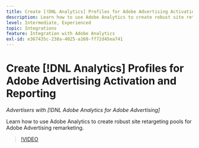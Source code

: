 ```yaml
---
title: Create [!DNL Analytics] Profiles for Adobe Advertising Activation and Reporting
description: Learn how to use Adobe Analytics to create robust site retargeting pools for Adobe Advertising remarketing.
level: Intermediate, Experienced
topic: Integrations
feature: Integration with Adobe Analytics
exl-id: e367435c-238a-4025-a160-ff72d45ea741
---
```

# Create [!DNL Analytics] Profiles for Adobe Advertising Activation and Reporting

*Advertisers with [!DNL Adobe Analytics for Adobe Advertising]*

Learn how to use Adobe Analytics to create robust site retargeting pools for Adobe Advertising remarketing.

>[!VIDEO](https://video.tv.adobe.com/v/33503)
